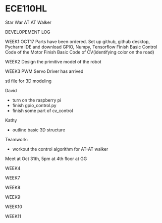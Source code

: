 # ECE110HL
Star War AT AT Walker 

DEVELOPEMENT LOG

WEEK1 OCT17
Parts have been ordered.
Set up github, github desktop, Pycharm IDE and download GPIO, Numpy, Tensorflow
Finish Basic Control Code of the Motor
Finish Basic Code of CV(identifying color on the road)

WEEK2
Design the primitive model of the robot

WEEK3
PWM Servo Driver has arrived


stl file for 3D modeling 

David 
- turn on the raspberry pi
- finish gpio_control.py
- finish some part of cv_control

Kathy
- outline basic 3D structure

Teamwork:
- workout the control algorithm for AT-AT walker

Meet at Oct 31th, 5pm at 4th floor at GG


WEEK4

WEEK7

WEEK8

WEEK9

WEEK10

WEEK11
